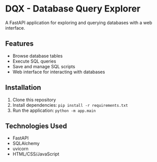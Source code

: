 # DQX - Database Query Explorer

A FastAPI application for exploring and querying databases with a web interface.

## Features

- Browse database tables
- Execute SQL queries
- Save and manage SQL scripts
- Web interface for interacting with databases

## Installation

1. Clone this repository
2. Install dependencies: `pip install -r requirements.txt`
3. Run the application: `python -m app.main`

## Technologies Used

- FastAPI
- SQLAlchemy
- uvicorn
- HTML/CSS/JavaScript
